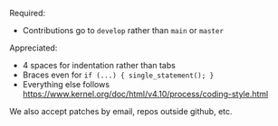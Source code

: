 Required:

- Contributions go to `develop` rather than `main` or `master`

Appreciated:

- 4 spaces for indentation rather than tabs
- Braces even for `if (...) { single_statement(); }`
- Everything else follows https://www.kernel.org/doc/html/v4.10/process/coding-style.html

We also accept patches by email, repos outside github, etc.

